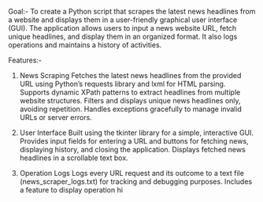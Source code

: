 Goal:-
To create a Python script that scrapes the latest news headlines from a website and displays them in a user-friendly graphical user interface (GUI). The application allows users to input a news website URL, fetch unique headlines, and display them in an organized format. It also logs operations and maintains a history of activities.

Features:-
1. News Scraping
Fetches the latest news headlines from the provided URL using Python’s requests library and lxml for HTML parsing.
Supports dynamic XPath patterns to extract headlines from multiple website structures.
Filters and displays unique news headlines only, avoiding repetition.
Handles exceptions gracefully to manage invalid URLs or server errors.

2. User Interface
Built using the tkinter library for a simple, interactive GUI.
Provides input fields for entering a URL and buttons for fetching news, displaying history, and closing the application.
Displays fetched news headlines in a scrollable text box.

3. Operation Logs
Logs every URL request and its outcome to a text file (news_scraper_logs.txt) for tracking and debugging purposes.
Includes a feature to display operation hi
